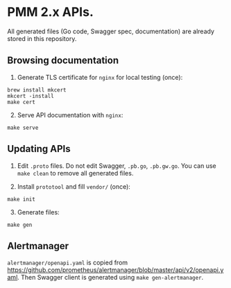 # PMM 2.x APIs.

All generated files (Go code, Swagger spec, documentation) are already stored in this repository.

## Browsing documentation

1. Generate TLS certificate for `nginx` for local testing (once):
```
brew install mkcert
mkcert -install
make cert
```

2. Serve API documentation with `nginx`:
```
make serve
```


## Updating APIs

1. Edit `.proto` files. Do not edit Swagger, `.pb.go`, `.pb.gw.go`. You can use `make clean` to remove all generated files.

2. Install `prototool` and fill `vendor/` (once):
```
make init
```

3. Generate files:
```
make gen
```


## Alertmanager

`alertmanager/openapi.yaml` is copied from https://github.com/prometheus/alertmanager/blob/master/api/v2/openapi.yaml.
Then Swagger client is generated using `make gen-alertmanager`.
